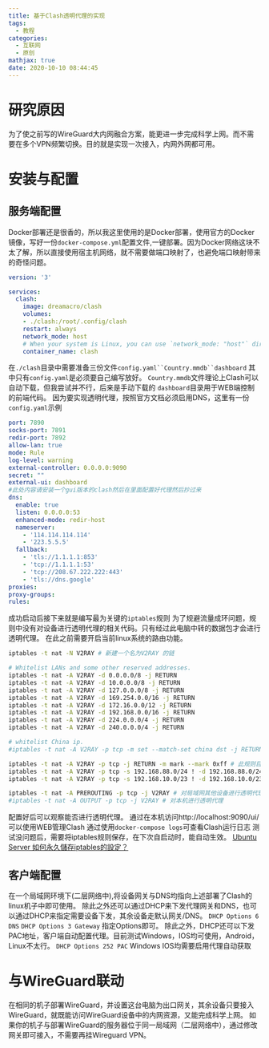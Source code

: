 ```yaml
---
title: 基于Clash透明代理的实现
tags:
  - 教程
categories:
  - 互联网
  - 原创
mathjax: true
date: 2020-10-10 08:44:45
---
```

# 研究原因
为了使之前写的WireGuard大内网融合方案，能更进一步完成科学上网。而不需要在多个VPN频繁切换。目的就是实现一次接入，内网外网都可用。

# 安装与配置
## 服务端配置
Docker部署还是很香的，所以我这里使用的是Docker部署，使用官方的Docker镜像，写好一份`docker-compose.yml`配置文件,一键部署。因为Docker网络这块不太了解，所以直接使用宿主机网络，就不需要做端口映射了，也避免端口映射带来的奇怪问题。
```yml
version: '3'

services:
  clash:
    image: dreamacro/clash
    volumes:
    - ./clash:/root/.config/clash
    restart: always
    network_mode: host
    # When your system is Linux, you can use `network_mode: "host"` directly.
    container_name: clash
```
在`./clash`目录中需要准备三份文件`config.yaml``Country.mmdb``dashboard`
其中只有`config.yaml`是必须要自己编写放好。
`Country.mmdb`文件理论上Clash可以自动下载，但我尝试并不行，后来是手动下载的
`dashboard`目录用于WEB端控制的前端代码。
因为要实现透明代理，按照官方文档必须启用DNS，这里有一份`config.yaml`示例
```yml
port: 7890
socks-port: 7891
redir-port: 7892
allow-lan: true
mode: Rule
log-level: warning
external-controller: 0.0.0.0:9090
secret: ""
external-ui: dashboard
#此处内容请安装一个gui版本的clash然后在里面配置好代理然后抄过来
dns:
  enable: true
  listen: 0.0.0.0:53
  enhanced-mode: redir-host
  nameserver:
    - '114.114.114.114'
    - '223.5.5.5'
  fallback:
    - 'tls://1.1.1.1:853'
    - 'tcp://1.1.1.1:53'
    - 'tcp://208.67.222.222:443'
    - 'tls://dns.google'
proxies:
proxy-groups:
rules:
```
成功启动后接下来就是编写最为关键的`iptables`规则
为了规避流量成环问题，规则中没有对设备进行透明代理的相关代码。只有经过此电脑中转的数据包才会进行透明代理。
在此之前需要开启当前linux系统的路由功能。
```sh
iptables -t nat -N V2RAY # 新建一个名为V2RAY 的链

# Whitelist LANs and some other reserved addresses.
iptables -t nat -A V2RAY -d 0.0.0.0/8 -j RETURN
iptables -t nat -A V2RAY -d 10.0.0.0/8 -j RETURN
iptables -t nat -A V2RAY -d 127.0.0.0/8 -j RETURN
iptables -t nat -A V2RAY -d 169.254.0.0/16 -j RETURN 
iptables -t nat -A V2RAY -d 172.16.0.0/12 -j RETURN 
iptables -t nat -A V2RAY -d 192.168.0.0/16 -j RETURN 
iptables -t nat -A V2RAY -d 224.0.0.0/4 -j RETURN
iptables -t nat -A V2RAY -d 240.0.0.0/4 -j RETURN

# whitelist China ip.
#iptables -t nat -A V2RAY -p tcp -m set --match-set china dst -j RETURN

iptables -t nat -A V2RAY -p tcp -j RETURN -m mark --mark 0xff # 此规则目的是避免代理本机流量出现回环问题
iptables -t nat -A V2RAY -p tcp -s 192.168.88.0/24 ! -d 192.168.88.0/24 -j REDIRECT --to-ports 7892 # 指定CIDR地址流量转发7892端口
iptables -t nat -A V2RAY -p tcp -s 192.168.10.0/23 ! -d 192.168.10.0/23 -j REDIRECT --to-ports 7892 # 指定CIDR地址流量转发7892端口

iptables -t nat -A PREROUTING -p tcp -j V2RAY # 对局域网其他设备进行透明代理
#iptables -t nat -A OUTPUT -p tcp -j V2RAY # 对本机进行透明代理
```
配置好后可以观察能否进行透明代理。
通过在本机访问http://localhost:9090/ui/可以使用WEB管理Clash
通过使用`docker-compose logs`可查看Clash运行日志
测试没问题后，需要将iptables规则保存，在下次自启动时，能自动生效。
[Ubuntu Server 如何永久儲存iptables的設定？](https://magiclen.org/ubuntu-server-iptables-save-permanently/)

## 客户端配置
在一个局域网环境下(二层网络中),将设备网关与DNS均指向上述部署了Clash的linux机子中即可使用。
除此之外还可以通过DHCP来下发代理网关和DNS，也可以通过DHCP来指定需要设备下发，其余设备走默认网关/DNS。
`DHCP Options 6 DNS`
`DHCP Options 3 Gateway`
指定Options即可。
除此之外，DHCP还可以下发PAC地址，客户端自动配置代理。目前测试Windows，IOS均可使用，Android，Linux不太行。
`DHCP Options 252 PAC`
Windows IOS均需要启用代理自动获取

# 与WireGuard联动
在相同的机子部署WireGuard，并设置这台电脑为出口网关，其余设备只要接入WireGuard，就既能访问WireGuard设备中的内网资源，又能完成科学上网。
如果你的机子与部署WireGuard的服务器位于同一局域网（二层网络中），通过修改网关即可接入，不需要再挂Wireguard VPN。